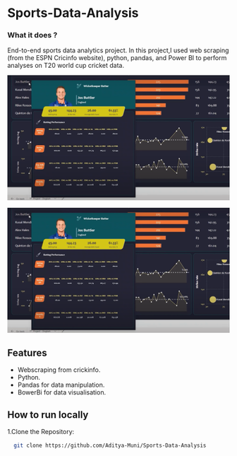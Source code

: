 # Sports-Data-Analysis

### What it does ?
End-to-end sports data analytics project. In this project,I used web scraping (from the ESPN Cricinfo website), python, pandas, and Power BI to perform analyses on T20 world cup cricket data.

![Dashboard 1](https://github.com/Aditya-Muni/Sports-Data-Analysis/blob/main/Screenshot%20(128).png)

![Dashboard 2](https://github.com/Aditya-Muni/Sports-Data-Analysis/blob/main/Screenshot%20(128).png)

## Features
- Webscraping from crickinfo.
- Python.
- Pandas for data manipulation.
- BowerBi for data visualisation.

## How to  run locally
1.Clone the Repository:
```bash
  git clone https://github.com/Aditya-Muni/Sports-Data-Analysis
```
